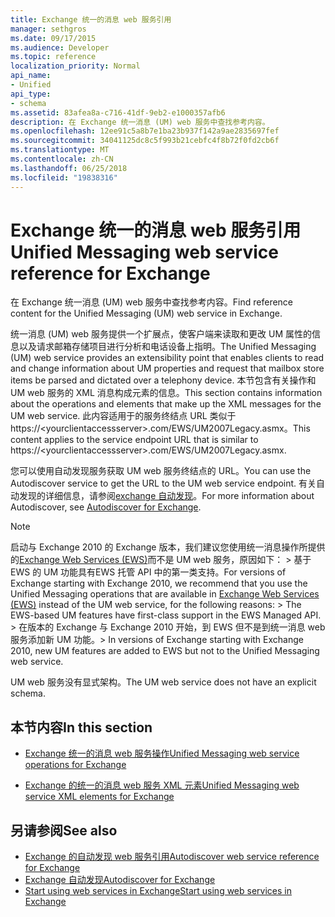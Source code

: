 ```yaml
---
title: Exchange 统一的消息 web 服务引用
manager: sethgros
ms.date: 09/17/2015
ms.audience: Developer
ms.topic: reference
localization_priority: Normal
api_name:
- Unified
api_type:
- schema
ms.assetid: 83afea8a-c716-41df-9eb2-e1000357afb6
description: 在 Exchange 统一消息 (UM) web 服务中查找参考内容。
ms.openlocfilehash: 12ee91c5a8b7e1ba23b937f142a9ae2835697fef
ms.sourcegitcommit: 34041125dc8c5f993b21cebfc4f8b72f0fd2cb6f
ms.translationtype: MT
ms.contentlocale: zh-CN
ms.lasthandoff: 06/25/2018
ms.locfileid: "19838316"
---
```

# <a name="unified-messaging-web-service-reference-for-exchange"></a><span data-ttu-id="7f466-103">Exchange 统一的消息 web 服务引用</span><span class="sxs-lookup"><span data-stu-id="7f466-103">Unified Messaging web service reference for Exchange</span></span>

<span data-ttu-id="7f466-104">在 Exchange 统一消息 (UM) web 服务中查找参考内容。</span><span class="sxs-lookup"><span data-stu-id="7f466-104">Find reference content for the Unified Messaging (UM) web service in Exchange.</span></span>
  
<span data-ttu-id="7f466-105">统一消息 (UM) web 服务提供一个扩展点，使客户端来读取和更改 UM 属性的信息以及请求邮箱存储项目进行分析和电话设备上指明。</span><span class="sxs-lookup"><span data-stu-id="7f466-105">The Unified Messaging (UM) web service provides an extensibility point that enables clients to read and change information about UM properties and request that mailbox store items be parsed and dictated over a telephony device.</span></span> <span data-ttu-id="7f466-106">本节包含有关操作和 UM web 服务的 XML 消息构成元素的信息。</span><span class="sxs-lookup"><span data-stu-id="7f466-106">This section contains information about the operations and elements that make up the XML messages for the UM web service.</span></span> <span data-ttu-id="7f466-107">此内容适用于的服务终结点 URL 类似于 https://\<yourclientaccessserver\>.com/EWS/UM2007Legacy.asmx。</span><span class="sxs-lookup"><span data-stu-id="7f466-107">This content applies to the service endpoint URL that is similar to https://\<yourclientaccessserver\>.com/EWS/UM2007Legacy.asmx.</span></span> 
  
<span data-ttu-id="7f466-108">您可以使用自动发现服务获取 UM web 服务终结点的 URL。</span><span class="sxs-lookup"><span data-stu-id="7f466-108">You can use the Autodiscover service to get the URL to the UM web service endpoint.</span></span> <span data-ttu-id="7f466-109">有关自动发现的详细信息，请参阅[exchange 自动发现](../exchange-web-services/autodiscover-for-exchange.md)。</span><span class="sxs-lookup"><span data-stu-id="7f466-109">For more information about Autodiscover, see [Autodiscover for Exchange](../exchange-web-services/autodiscover-for-exchange.md).</span></span>
  
> [!NOTE]
>  <span data-ttu-id="7f466-110">启动与 Exchange 2010 的 Exchange 版本，我们建议您使用统一消息操作所提供的[Exchange Web Services (EWS)](http://msdn.microsoft.com/library/60285497-0c4e-4e51-84e1-34dd6d89a5d8%28Office.15%29.aspx)而不是 UM web 服务，原因如下： > 基于 EWS 的 UM 功能具有EWS 托管 API 中的第一类支持。</span><span class="sxs-lookup"><span data-stu-id="7f466-110">For versions of Exchange starting with Exchange 2010, we recommend that you use the Unified Messaging operations that are available in [Exchange Web Services (EWS)](http://msdn.microsoft.com/library/60285497-0c4e-4e51-84e1-34dd6d89a5d8%28Office.15%29.aspx) instead of the UM web service, for the following reasons: >  The EWS-based UM features have first-class support in the EWS Managed API.</span></span> <span data-ttu-id="7f466-111">> 在版本的 Exchange 与 Exchange 2010 开始，到 EWS 但不是到统一消息 web 服务添加新 UM 功能。</span><span class="sxs-lookup"><span data-stu-id="7f466-111">>  In versions of Exchange starting with Exchange 2010, new UM features are added to EWS but not to the Unified Messaging web service.</span></span> 
  
<span data-ttu-id="7f466-112">UM web 服务没有显式架构。</span><span class="sxs-lookup"><span data-stu-id="7f466-112">The UM web service does not have an explicit schema.</span></span>
  
## <a name="in-this-section"></a><span data-ttu-id="7f466-113">本节内容</span><span class="sxs-lookup"><span data-stu-id="7f466-113">In this section</span></span>
<span data-ttu-id="7f466-114"><a name="bk_InThisSection"> </a></span><span class="sxs-lookup"><span data-stu-id="7f466-114"></span></span>

- [<span data-ttu-id="7f466-115">Exchange 统一的消息 web 服务操作</span><span class="sxs-lookup"><span data-stu-id="7f466-115">Unified Messaging web service operations for Exchange</span></span>](unified-messaging-web-service-operations-for-exchange.md)
    
- [<span data-ttu-id="7f466-116">Exchange 的统一的消息 web 服务 XML 元素</span><span class="sxs-lookup"><span data-stu-id="7f466-116">Unified Messaging web service XML elements for Exchange</span></span>](unified-messaging-web-service-xml-elements-for-exchange.md)
    
## <a name="see-also"></a><span data-ttu-id="7f466-117">另请参阅</span><span class="sxs-lookup"><span data-stu-id="7f466-117">See also</span></span>

- [<span data-ttu-id="7f466-118">Exchange 的自动发现 web 服务引用</span><span class="sxs-lookup"><span data-stu-id="7f466-118">Autodiscover web service reference for Exchange</span></span>](autodiscover-web-service-reference-for-exchange.md)
- [<span data-ttu-id="7f466-119">Exchange 自动发现</span><span class="sxs-lookup"><span data-stu-id="7f466-119">Autodiscover for Exchange</span></span>](../exchange-web-services/autodiscover-for-exchange.md)
- [<span data-ttu-id="7f466-120">Start using web services in Exchange</span><span class="sxs-lookup"><span data-stu-id="7f466-120">Start using web services in Exchange</span></span>](../exchange-web-services/start-using-web-services-in-exchange.md)
    


